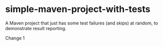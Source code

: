 simple-maven-project-with-tests
===============================

A Maven project that just has some test failures (and skips) at random, to demonstrate result reporting.

Change 1
